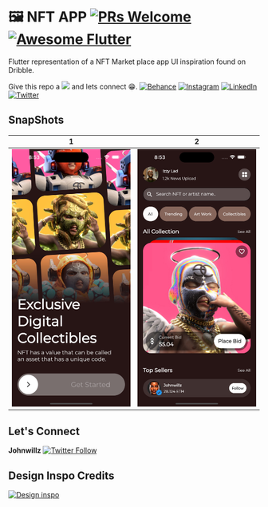 # 🖼️ NFT APP [![PRs Welcome](https://img.shields.io/github/repo-size/johnwillz-ux/nft_app?color=yellow&style=flat-square)](https://github.com/johnwillz-ux) <a href="https://github.com/Solido/awesome-flutter"><img alt="Awesome Flutter" src="https://img.shields.io/badge/Awesome-Flutter-blue.svg?longCache=true&style=flat-square" /></a>

Flutter representation of a NFT Market place app UI inspiration found on Dribble.


Give this repo a <img src="https://emojis.slackmojis.com/emojis/images/1643514134/931/star.gif?1643514134" width="30"/> and lets connect 😁.
[![Behance](https://img.shields.io/badge/Behance-1769ff?logo=behance&logoColor=white)](https://behance.net/johnwillz) 
[![Instagram](https://img.shields.io/badge/Instagram-%23E4405F.svg?logo=Instagram&logoColor=white)](https://instagram.com/johnwillz) 
[![LinkedIn](https://img.shields.io/badge/LinkedIn-%230077B5.svg?logo=linkedin&logoColor=white)](https://linkedin.com/in/johnwillz) 
[![Twitter](https://img.shields.io/badge/Twitter-%231DA1F2.svg?logo=Twitter&logoColor=white)](https://twitter.com/johnwillz_)


## SnapShots

| 1 | 2|
|------|-------|
|<img src="screen1.jpeg" width="400">|<img src="screen2.jpeg" width="400">|


## Let's Connect
**Johnwillz** [![Twitter Follow](https://img.shields.io/twitter/follow/johnwillz_?style=social)](https://twitter.com/johnwillz_)

## Design Inspo Credits
[![Design inspo](https://img.shields.io/badge/Sabrina%20Meilya-Dribble-ff69b4)](https://dribbble.com/shots/20582644-NFT-Marketplace-Mobile-App)

